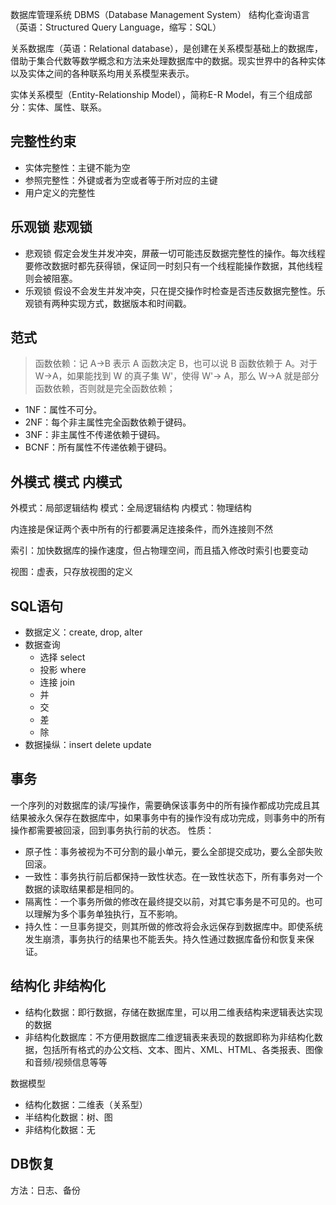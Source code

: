 数据库管理系统 DBMS（Database Management System）
结构化查询语言（英语：Structured Query Language，缩写：SQL）

关系数据库（英语：Relational database），是创建在关系模型基础上的数据库，借助于集合代数等数学概念和方法来处理数据库中的数据。现实世界中的各种实体以及实体之间的各种联系均用关系模型来表示。

实体关系模型（Entity-Relationship Model），简称E-R Model，有三个组成部分：实体、属性、联系。

## 完整性约束
  * 实体完整性：主键不能为空
  * 参照完整性：外键或者为空或者等于所对应的主键
  * 用户定义的完整性

## 乐观锁 悲观锁
  * 悲观锁
    假定会发生并发冲突，屏蔽一切可能违反数据完整性的操作。每次线程要修改数据时都先获得锁，保证同一时刻只有一个线程能操作数据，其他线程则会被阻塞。
  * 乐观锁
    假设不会发生并发冲突，只在提交操作时检查是否违反数据完整性。乐观锁有两种实现方式，数据版本和时间戳。

## 范式
  > 函数依赖：记 A->B 表示 A 函数决定 B，也可以说 B 函数依赖于 A。对于 W->A，如果能找到 W 的真子集 W'，使得 W'-> A，那么 W->A 就是部分函数依赖，否则就是完全函数依赖；
  * 1NF：属性不可分。
  * 2NF：每个非主属性完全函数依赖于键码。
  * 3NF：非主属性不传递依赖于键码。
  * BCNF：所有属性不传递依赖于键码。

## 外模式 模式 内模式
外模式：局部逻辑结构
模式：全局逻辑结构
内模式：物理结构

内连接是保证两个表中所有的行都要满足连接条件，而外连接则不然

索引：加快数据库的操作速度，但占物理空间，而且插入修改时索引也要变动

视图：虚表，只存放视图的定义

## SQL语句
  * 数据定义：create, drop, alter
  * 数据查询
      * 选择 select
      * 投影 where
      * 连接 join
      * 并
      * 交
      * 差
      * 除
  * 数据操纵：insert delete update

## 事务
一个序列的对数据库的读/写操作，需要确保该事务中的所有操作都成功完成且其结果被永久保存在数据库中，如果事务中有的操作没有成功完成，则事务中的所有操作都需要被回滚，回到事务执行前的状态。
性质：
* 原子性：事务被视为不可分割的最小单元，要么全部提交成功，要么全部失败回滚。
* 一致性：事务执行前后都保持一致性状态。在一致性状态下，所有事务对一个数据的读取结果都是相同的。
* 隔离性：一个事务所做的修改在最终提交以前，对其它事务是不可见的。也可以理解为多个事务单独执行，互不影响。
* 持久性：一旦事务提交，则其所做的修改将会永远保存到数据库中。即使系统发生崩溃，事务执行的结果也不能丢失。持久性通过数据库备份和恢复来保证。

## 结构化 非结构化
* 结构化数据：即行数据，存储在数据库里，可以用二维表结构来逻辑表达实现的数据
* 非结构化数据库：不方便用数据库二维逻辑表来表现的数据即称为非结构化数据，包括所有格式的办公文档、文本、图片、XML、HTML、各类报表、图像和音频/视频信息等等

数据模型
  * 结构化数据：二维表（关系型）
  * 半结构化数据：树、图
  * 非结构化数据：无

## DB恢复
方法：日志、备份
